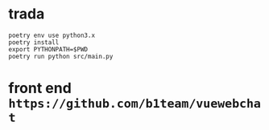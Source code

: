 # trada
```
poetry env use python3.x
poetry install
export PYTHONPATH=$PWD
poetry run python src/main.py
```
# front end `https://github.com/b1team/vuewebchat`
